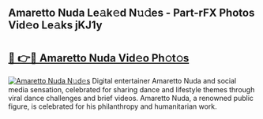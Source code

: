 ## Amaretto Nuda Le𝚊k𝚎d N𝚞𝚍es - Part-rFX Photos Vid𝚎o Le𝚊ks jKJ1y

# <h2><a href="http://fbdv533.evod.top/?m=Amaretto+Nuda">🔗 👉🔴 Amaretto Nuda Vid𝚎o Ph𝚘t𝚘s</a></h2>

[![Amaretto Nuda N𝚞d𝚎s](https://i.imgur.com/8V9OHl7.gif)](http://fbdv533.evod.top/?m=Amaretto+Nuda)
Digital entertainer Amaretto Nuda and social media sensation, celebrated for sharing dance and lifestyle themes through viral dance challenges and brief videos. Amaretto Nuda, a renowned public figure, is celebrated for his philanthropy and humanitarian work. 
